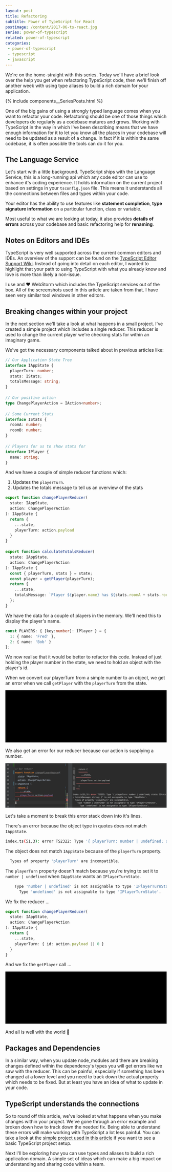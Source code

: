```yaml
---
layout: post
title: Refactoring
subtitle: Power of TypeScript for React
postimage: /content/2017-06-ts-react.jpg
series: power-of-typescript
related: power-of-typescript
categories:
 - power-of-typescript
 - typescript
 - javascript
---
```


We're on the home-straight with this series. Today we'll have a brief look over the help you get when refactoring TypeScript code, then we'll finish off another week with using type aliases to build a rich domain for your application.

{% include components__SeriesPosts.html %}

One of the big gains of using a strongly typed language comes when you want to refactor your code. Refactoring should be one of those things which developers do regularly as a codebase matures and grows. Working with TypeScript in the way in which I've been describing means that we have enough information for it to let you know all the places in your codebase will need to be updated as a result of a change. In fact if it is within the same codebase, it is often possible the tools can do it for you.

## The Language Service

Let's start with a little background. TypeScript ships with the Language Service, this is a long-running api which any code editor can use to enhance it's coding experience. It holds information on the current project based on settings in your `tsconfig.json` file. This means it understands all the connections between files and types within your code.

Your editor has the ability to use features like **statement completion**, **type signature information** on a particular function, class or variable.

Most useful to what we are looking at today, it also provides **details of errors** across your codebase and basic refactoring help for **renaming**.

## Notes on Editors and IDEs

TypeScript is very well supported across the current common editors and IDEs. An overview of the support can be found on the [TypeScript Editor Support Wiki](https://github.com/Microsoft/TypeScript/wiki/TypeScript-Editor-Support). Instead of going into detail on each editor, I wanted to highlight that your path to using TypeScript with what you already know and love is more than likely a non-issue.

I use and ❤️ WebStorm which includes the TypeScript services out of the box. All of the screenshots used in this article are taken from that. I have seen very similar tool windows in other editors.

## Breaking changes within your project

In the next section we'll take a look at what happens in a small project. I've created a simple project which includes a single reducer. This reducer is used to change the current player we're checking stats for within an imaginary game.

We've got the necessary components talked about in previous articles like:

```typescript
// Our Application State Tree
interface IAppState {
  playerTurn: number;
  stats: IStats;
  totalsMessage: string;
}

// Our positive action
type ChangePlayerAction = IAction<number>;

// Some Current Stats
interface IStats {
  roomA: number;
  roomB: number;
}

// Players for us to show stats for
interface IPlayer {
  name: string;
}
```

And we have a couple of simple reducer functions which:

1. Updates the `playerTurn`.
2. Updates the totals message to tell us an overview of the stats

```typescript
export function changePlayerReducer(
  state: IAppState,
  action: ChangePlayerAction
): IAppState {
  return {
    ...state,
    playerTurn: action.payload
  }
}

export function calculateTotalsReducer(
  state: IAppState,
  action: ChangePlayerAction
): IAppState {
  const { playerTurn, stats } = state;
  const player = getPlayer(playerTurn);
  return {
    ...state,
    totalsMessage: `Player ${player.name} has ${stats.roomA + stats.roomB} score across all rooms`
  };
}
```

We have the data for a couple of players in the memory. We'll need this to display the player's name.

```typescript
const PLAYERS: { [key:number]: IPlayer } = {
  1: { name: 'Fred' },
  2: { name: 'Bob' }
};
```

We now realise that it would be better to refactor this code. Instead of just holding the player number in the state, we need to hold an object with the player's id.

When we convert our playerTurn from a simple number to an object, we get an error when we call `getPlayer` with the `playerTurn` from the state.

![Refactor our playerTurn to include id](/content/2017/07-react-refactoring-player-turn.gif)

We also get an error for our reducer because our action is supplying a number.

![Refactor our playerTurn to include id](/content/2017/07-react-refactoring-player-turn-state.png)

Let's take a moment to break this error stack down into it's lines.

There's an error because the object type in quotes does not match `IAppState`.

```bash
index.ts(51,3): error TS2322: Type '{ playerTurn: number | undefined; stats: IStats; totalsMessage: string; }' is not assignable to type 'IAppState'.
```

The object does not match `IAppState` because of the `playerTurn` property.

```bash
  Types of property 'playerTurn' are incompatible.
```

The `playerTurn` property doesn't match because you're trying to set it to `number | undefined` when `IAppState` wants an `IPlayerTurnState`.

```bash
    Type 'number | undefined' is not assignable to type 'IPlayerTurnState'.
      Type 'undefined' is not assignable to type 'IPlayerTurnState'.
```

We fix the reducer ...

```typescript
export function changePlayerReducer(
  state: IAppState,
  action: ChangePlayerAction
): IAppState {
  return {
    ...state,
    playerTurn: { id: action.payload || 0 }
  }
}
```

And we fix the `getPlayer` call ...

![Refactor our playerTurn to include id](/content/2017/07-react-refactoring-player-turn-fix.gif)

And all is well with the world 🌅

## Packages and Dependencies

In a similar way, when you update node_modules and there are breaking changes defined within the dependency's types you will get errors like we saw with the reducer. This can be painful, especially if something has been changed at a lower level and you need to track down the actual property which needs to be fixed. But at least you have an idea of what to update in your code.

## TypeScript understands the connections

So to round off this article, we've looked at what happens when you make changes within your project. We've gone through an error example and broken down how to track down the needed fix. Being able to understand these errors will make working with TypeScript a lot less painful. You can take a look at the [simple project used in this article](https://github.com/davetayls/power-of-typescript-react) if you want to see a basic TypeScript project setup.

Next I'll be exploring how you can use types and aliases to build a rich application domain. A simple set of ideas which can make a big impact on understanding and sharing code within a team.

